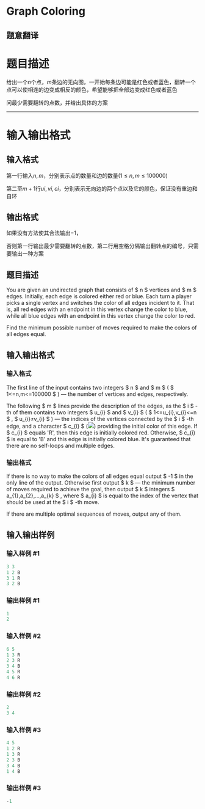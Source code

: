 # Graph Coloring

## 题意翻译

# 题目描述

给出一个$n$个点，$m$条边的无向图，一开始每条边可能是红色或者蓝色，翻转一个点可以使相连的边变成相反的颜色，希望能够把全部边变成红色或者蓝色

问最少需要翻转的点数，并给出具体的方案

---

# 输入输出格式

## 输入格式

第一行输入$n,m$，分别表示点的数量和边的数量$(1\leq n,m\leq 100000)$

第二至$m+1$行$ui,vi,ci$，分别表示无向边的两个点以及它的颜色，保证没有重边和自环

## 输出格式

如果没有方法使其合法输出$-1$，

否则第一行输出最少需要翻转的点数，第二行用空格分隔输出翻转点的编号，只需要输出一种方案

## 题目描述

You are given an undirected graph that consists of $ n $ vertices and $ m $ edges. Initially, each edge is colored either red or blue. Each turn a player picks a single vertex and switches the color of all edges incident to it. That is, all red edges with an endpoint in this vertex change the color to blue, while all blue edges with an endpoint in this vertex change the color to red.

Find the minimum possible number of moves required to make the colors of all edges equal.

## 输入输出格式

### 输入格式

The first line of the input contains two integers $ n $ and $ m $ ( $ 1<=n,m<=100000 $ ) — the number of vertices and edges, respectively.

The following $ m $ lines provide the description of the edges, as the $ i $ -th of them contains two integers $ u_{i} $ and $ v_{i} $ ( $ 1<=u_{i},v_{i}<=n $ , $ u_{i}≠v_{i} $ ) — the indices of the vertices connected by the $ i $ -th edge, and a character $ c_{i} $ (![](https://cdn.luogu.com.cn/upload/vjudge_pic/CF662B/427b9b8bbbd6a7ee3970807ed458245f7bc435be.png)) providing the initial color of this edge. If $ c_{i} $ equals 'R', then this edge is initially colored red. Otherwise, $ c_{i} $ is equal to 'B' and this edge is initially colored blue. It's guaranteed that there are no self-loops and multiple edges.

### 输出格式

If there is no way to make the colors of all edges equal output $ -1 $ in the only line of the output. Otherwise first output $ k $ — the minimum number of moves required to achieve the goal, then output $ k $ integers $ a_{1},a_{2},...,a_{k} $ , where $ a_{i} $ is equal to the index of the vertex that should be used at the $ i $ -th move.

If there are multiple optimal sequences of moves, output any of them.

## 输入输出样例

### 输入样例 #1

```cpp
3 3
1 2 B
3 1 R
3 2 B

```
### 输出样例 #1

```cpp
1
2 

```
### 输入样例 #2

```cpp
6 5
1 3 R
2 3 R
3 4 B
4 5 R
4 6 R

```
### 输出样例 #2

```cpp
2
3 4 

```
### 输入样例 #3

```cpp
4 5
1 2 R
1 3 R
2 3 B
3 4 B
1 4 B

```
### 输出样例 #3

```cpp
-1

```
